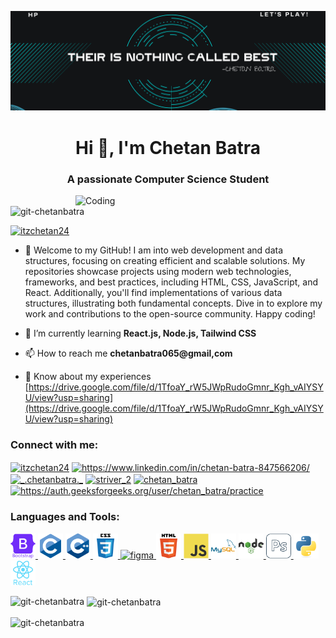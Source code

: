 ![logo](https://github.com/git-ChetanBatra/git-ChetanBatra/blob/main/Banner.png)

<h1 align="center">Hi 👋, I'm Chetan Batra</h1>
<h3 align="center">A passionate Computer Science Student</h3>

<img align="right" alt="Coding" width="400" src="https://cdn.dribbble.com/users/1162077/screenshots/3848914/programmer.gif">

<p align="left"> <img src="https://komarev.com/ghpvc/?username=git-chetanbatra&label=Profile%20views&color=0e75b6&style=flat" alt="git-chetanbatra" /> </p>

<p align="left"> <a href="https://twitter.com/itzchetan24" target="blank"><img src="https://img.shields.io/twitter/follow/itzchetan24?logo=twitter&style=for-the-badge" alt="itzchetan24" /></a> </p>

- 🌟 Welcome to my GitHub! I am into web development and data structures, focusing on creating efficient and scalable solutions. My repositories showcase projects using modern web technologies, frameworks, and best practices, including HTML, CSS, JavaScript, and React. Additionally, you'll find implementations of various data structures, illustrating both fundamental concepts. Dive in to explore my work and contributions to the open-source community. Happy coding!


- 🌱 I’m currently learning **React.js, Node.js, Tailwind CSS**

- 📫 How to reach me **chetanbatra065@gmail,com**

- 📄 Know about my experiences [https://drive.google.com/file/d/1TfoaY_rW5JWpRudoGmnr_Kgh_vAIYSYU/view?usp=sharing](https://drive.google.com/file/d/1TfoaY_rW5JWpRudoGmnr_Kgh_vAIYSYU/view?usp=sharing)

<h3 align="left">Connect with me:</h3>
<p align="left">
<a href="https://twitter.com/itzchetan24" target="blank"><img align="center" src="https://raw.githubusercontent.com/rahuldkjain/github-profile-readme-generator/master/src/images/icons/Social/twitter.svg" alt="itzchetan24" height="30" width="40" /></a>
<a href="https://linkedin.com/in/https://www.linkedin.com/in/chetan-batra-847566206/" target="blank"><img align="center" src="https://raw.githubusercontent.com/rahuldkjain/github-profile-readme-generator/master/src/images/icons/Social/linked-in-alt.svg" alt="https://www.linkedin.com/in/chetan-batra-847566206/" height="30" width="40" /></a>
<a href="https://instagram.com/_.chetanbatra._" target="blank"><img align="center" src="https://raw.githubusercontent.com/rahuldkjain/github-profile-readme-generator/master/src/images/icons/Social/instagram.svg" alt="_.chetanbatra._" height="30" width="40" /></a>
<a href="https://codeforces.com/profile/striver_2" target="blank"><img align="center" src="https://raw.githubusercontent.com/rahuldkjain/github-profile-readme-generator/master/src/images/icons/Social/codeforces.svg" alt="striver_2" height="30" width="40" /></a>
<a href="https://www.leetcode.com/chetan_batra" target="blank"><img align="center" src="https://raw.githubusercontent.com/rahuldkjain/github-profile-readme-generator/master/src/images/icons/Social/leet-code.svg" alt="chetan_batra" height="30" width="40" /></a>
<a href="https://auth.geeksforgeeks.org/user/https://auth.geeksforgeeks.org/user/chetan_batra/practice" target="blank"><img align="center" src="https://raw.githubusercontent.com/rahuldkjain/github-profile-readme-generator/master/src/images/icons/Social/geeks-for-geeks.svg" alt="https://auth.geeksforgeeks.org/user/chetan_batra/practice" height="30" width="40" /></a>
</p>

<h3 align="left">Languages and Tools:</h3>
<p align="left"> <a href="https://getbootstrap.com" target="_blank" rel="noreferrer"> <img src="https://raw.githubusercontent.com/devicons/devicon/master/icons/bootstrap/bootstrap-plain-wordmark.svg" alt="bootstrap" width="40" height="40"/> </a> <a href="https://www.cprogramming.com/" target="_blank" rel="noreferrer"> <img src="https://raw.githubusercontent.com/devicons/devicon/master/icons/c/c-original.svg" alt="c" width="40" height="40"/> </a> <a href="https://www.w3schools.com/cpp/" target="_blank" rel="noreferrer"> <img src="https://raw.githubusercontent.com/devicons/devicon/master/icons/cplusplus/cplusplus-original.svg" alt="cplusplus" width="40" height="40"/> </a> <a href="https://www.w3schools.com/css/" target="_blank" rel="noreferrer"> <img src="https://raw.githubusercontent.com/devicons/devicon/master/icons/css3/css3-original-wordmark.svg" alt="css3" width="40" height="40"/> </a> <a href="https://www.figma.com/" target="_blank" rel="noreferrer"> <img src="https://www.vectorlogo.zone/logos/figma/figma-icon.svg" alt="figma" width="40" height="40"/> </a> <a href="https://www.w3.org/html/" target="_blank" rel="noreferrer"> <img src="https://raw.githubusercontent.com/devicons/devicon/master/icons/html5/html5-original-wordmark.svg" alt="html5" width="40" height="40"/> </a> <a href="https://developer.mozilla.org/en-US/docs/Web/JavaScript" target="_blank" rel="noreferrer"> <img src="https://raw.githubusercontent.com/devicons/devicon/master/icons/javascript/javascript-original.svg" alt="javascript" width="40" height="40"/> </a> <a href="https://www.mysql.com/" target="_blank" rel="noreferrer"> <img src="https://raw.githubusercontent.com/devicons/devicon/master/icons/mysql/mysql-original-wordmark.svg" alt="mysql" width="40" height="40"/> </a> <a href="https://nodejs.org" target="_blank" rel="noreferrer"> <img src="https://raw.githubusercontent.com/devicons/devicon/master/icons/nodejs/nodejs-original-wordmark.svg" alt="nodejs" width="40" height="40"/> </a> <a href="https://www.photoshop.com/en" target="_blank" rel="noreferrer"> <img src="https://raw.githubusercontent.com/devicons/devicon/master/icons/photoshop/photoshop-line.svg" alt="photoshop" width="40" height="40"/> </a> <a href="https://www.python.org" target="_blank" rel="noreferrer"> <img src="https://raw.githubusercontent.com/devicons/devicon/master/icons/python/python-original.svg" alt="python" width="40" height="40"/> </a> <a href="https://reactjs.org/" target="_blank" rel="noreferrer"> <img src="https://raw.githubusercontent.com/devicons/devicon/master/icons/react/react-original-wordmark.svg" alt="react" width="40" height="40"/> </a> </p>

<p><img align="left" src="https://github-readme-stats.vercel.app/api/top-langs?username=git-chetanbatra&show_icons=true&locale=en&layout=compact" alt="git-chetanbatra" /></p>

<p>&nbsp;<img align="center" src="https://github-readme-stats.vercel.app/api?username=git-chetanbatra&show_icons=true&locale=en" alt="git-chetanbatra" /></p>

<p><img align="center" src="https://github-readme-streak-stats.herokuapp.com/?user=git-chetanbatra&" alt="git-chetanbatra" /></p>
